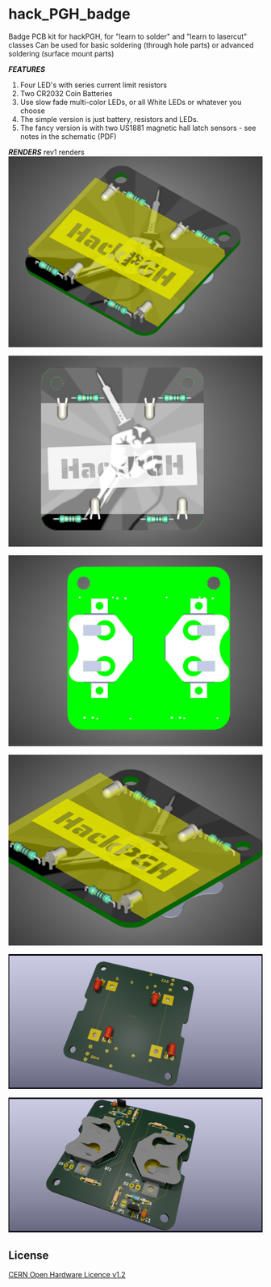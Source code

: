 # hack_PGH_badge
Badge PCB kit for hackPGH, for "learn to solder" and "learn to lasercut" classes
Can be used for basic soldering (through hole parts) or advanced soldering (surface mount parts)

***FEATURES***
1. Four LED's with series current limit resistors
2. Two CR2032 Coin Batteries
3. Use slow fade multi-color LEDs, or all White LEDs or whatever you choose
5. The simple version is just battery, resistors and LEDs.
6. The fancy version is with two US1881 magnetic hall latch sensors - see notes in the schematic (PDF)

***RENDERS***
rev1 renders
![hackPGH Badge](https://github.com/wyolum/hack_PGH_badge/blob/master/renders/hackPGH_badge_01.png)

![hackPGH Badge](https://github.com/wyolum/hack_PGH_badge/blob/master/renders/hackPGH_badge_02.png)

![hackPGH Badge](https://github.com/wyolum/hack_PGH_badge/blob/master/renders/hackPGH_badge_03.png)

![hackPGH Badge](https://github.com/wyolum/hack_PGH_badge/blob/master/renders/hackPGH_badge_04.png)

![hackPGH Badge](https://github.com/wyolum/hack_PGH_badge/blob/master/renders/hackPGH_badge_05.png)

![hackPGH Badge](https://github.com/wyolum/hack_PGH_badge/blob/master/renders/hackPGH_badge_06.png)

License
-------
[CERN Open Hardware Licence v1.2 ]

[CERN Open Hardware Licence v1.2 ]:http://www.ohwr.org/attachments/2388/cern_ohl_v_1_2.txt
